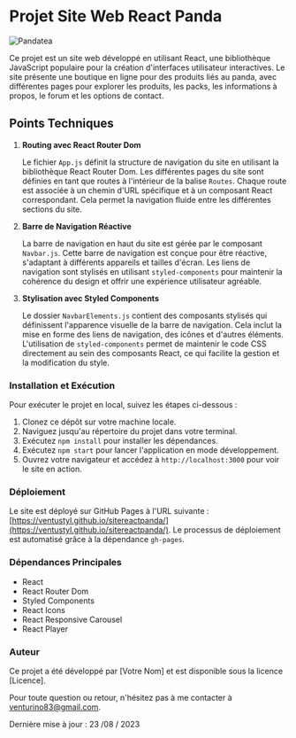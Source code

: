 
# Projet Site Web React Panda

![Pandatea](https://lelabderic.fr/wp-content/uploads/2023/08/projet-12.webp)

Ce projet est un site web développé en utilisant React, une bibliothèque JavaScript populaire pour la création d'interfaces utilisateur interactives. Le site présente une boutique en ligne pour des produits liés au panda, avec différentes pages pour explorer les produits, les packs, les informations à propos, le forum et les options de contact.

## Points Techniques

1.  **Routing avec React Router Dom**
    
    Le fichier `App.js` définit la structure de navigation du site en utilisant la bibliothèque React Router Dom. Les différentes pages du site sont définies en tant que routes à l'intérieur de la balise `Routes`. Chaque route est associée à un chemin d'URL spécifique et à un composant React correspondant. Cela permet la navigation fluide entre les différentes sections du site.
    
2.  **Barre de Navigation Réactive**
    
    La barre de navigation en haut du site est gérée par le composant `Navbar.js`. Cette barre de navigation est conçue pour être réactive, s'adaptant à différents appareils et tailles d'écran. Les liens de navigation sont stylisés en utilisant `styled-components` pour maintenir la cohérence du design et offrir une expérience utilisateur agréable.
    
3.  **Stylisation avec Styled Components**
    
    Le dossier `NavbarElements.js` contient des composants stylisés qui définissent l'apparence visuelle de la barre de navigation. Cela inclut la mise en forme des liens de navigation, des icônes et d'autres éléments. L'utilisation de `styled-components` permet de maintenir le code CSS directement au sein des composants React, ce qui facilite la gestion et la modification du style.
    

### Installation et Exécution

Pour exécuter le projet en local, suivez les étapes ci-dessous :

1.  Clonez ce dépôt sur votre machine locale.
2.  Naviguez jusqu'au répertoire du projet dans votre terminal.
3.  Exécutez `npm install` pour installer les dépendances.
4.  Exécutez `npm start` pour lancer l'application en mode développement.
5.  Ouvrez votre navigateur et accédez à `http://localhost:3000` pour voir le site en action.

### Déploiement

Le site est déployé sur GitHub Pages à l'URL suivante : [https://ventustyl.github.io/sitereactpanda/](https://ventustyl.github.io/sitereactpanda/). Le processus de déploiement est automatisé grâce à la dépendance `gh-pages`.

### Dépendances Principales

-   React
-   React Router Dom
-   Styled Components
-   React Icons
-   React Responsive Carousel
-   React Player

### Auteur

Ce projet a été développé par [Votre Nom] et est disponible sous la licence [Licence].

Pour toute question ou retour, n'hésitez pas à me contacter à [venturino83@gmail.com](mailto:venturino83@gmail.com).

Dernière mise à jour : 23 /08 / 2023
